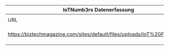 |IoTNumb3rs Datenerfassung|||||||||||
| ---- | ---- | ---- | ---- | ---- | ---- | ---- | ---- | ---- | ---- | ---- |
||||||||||||
|URL|home_url|filename|device_class|device_count|market_class|market_volume|prognosis_year|publication_year|authorship_class|Dropbox folder|
|https://biztechmagazine.com/sites/default/files/uploads/IoT%20FinnTalk.jpg|https://biztechmagazine.com/article/2015/07/how-expanding-iot-will-impact-financial-services-infographic|file4_IoT20FinnTalk.jpg|Generic IoT|25000000000|||2020||editor|JinlinHolic/20181126-0000|
